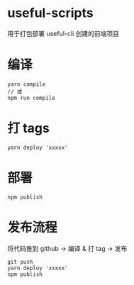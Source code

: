 # useful-scripts

用于打包部署 useful-cli 创建的前端项目

# 编译

```
yarn compile
// 或
npm run compile
```

# 打 tags

```
yarn deploy 'xxxxx'
```

# 部署

```
npm publish
```

# 发布流程

将代码推到 github -> 编译 & 打 tag -> 发布

```
git push
yarn deploy 'xxxxx'
npm publish
```
